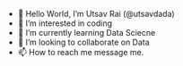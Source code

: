 - 👋 Hello World, I’m Utsav Rai (@utsavdada)
- 👀 I’m interested in coding 
- 🌱 I’m currently learning Data Sciecne 
- 💞️ I’m looking to collaborate on Data
- 📫 How to reach me message me.

<!---
utsavdada/utsavdada is a ✨ special ✨ repository because its `README.md` (this file) appears on your GitHub profile.
You can click the Preview link to take a look at your changes.
--->
